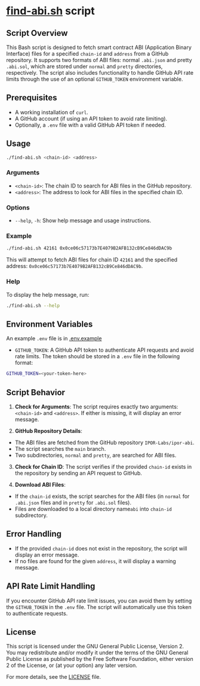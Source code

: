 # [find-abi.sh](find-abi.sh) script

## Script Overview

This Bash script is designed to fetch smart contract ABI (Application Binary Interface) files for a specified `chain-id` and `address` from a GitHub repository. It supports two formats of ABI files: normal  `.abi.json` and pretty `.abi.sol`, which are stored under `normal` and `pretty` directories, respectively. The script also includes functionality to handle GitHub API rate limits through the use of an optional `GITHUB_TOKEN` environment variable.

## Prerequisites

- A working installation of `curl`.
- A GitHub account (if using an API token to avoid rate limiting).
- Optionally, a `.env` file with a valid GitHub API token if needed.

## Usage

```bash
./find-abi.sh <chain-id> <address>
```

### Arguments

- `<chain-id>`: The chain ID to search for ABI files in the GitHub repository.
- `<address>`: The address to look for ABI files in the specified chain ID.

### Options

- `--help`, `-h`: Show help message and usage instructions.

### Example

```bash
./find-abi.sh 42161 0x0ce06c57173b7E4079B2AFB132cB9Ce846dDAC9b
```

This will attempt to fetch ABI files for chain ID `42161` and the specified address: `0x0ce06c57173b7E4079B2AFB132cB9Ce846dDAC9b`.

### Help

To display the help message, run:

```bash
./find-abi.sh --help
```

## Environment Variables

An example `.env` file is in [.env.example](.env.example)

- `GITHUB_TOKEN`: A GitHub API token to authenticate API requests and avoid rate limits. The token should be stored in a `.env` file in the following format:

```bash
GITHUB_TOKEN=<your-token-here>
```

## Script Behavior

1. **Check for Arguments**: The script requires exactly two arguments: `<chain-id>` and `<address>`. If either is missing, it will display an error message.

2. **GitHub Repository Details**:
  - The ABI files are fetched from the GitHub repository `IPOR-Labs/ipor-abi`.
  - The script searches the `main` branch.
  - Two subdirectories, `normal` and `pretty`, are searched for ABI files.

3. **Check for Chain ID**: The script verifies if the provided `chain-id` exists in the repository by sending an API request to GitHub.

4. **Download ABI Files**:
  - If the `chain-id` exists, the script searches for the ABI files (in `normal` for `.abi.json` files and in `pretty` for `.abi.sol` files).
  - Files are downloaded to a local directory name`abi` into `chain-id` subdirectory.

## Error Handling

- If the provided `chain-id` does not exist in the repository, the script will display an error message.
- If no files are found for the given `address`, it will display a warning message.

## API Rate Limit Handling

If you encounter GitHub API rate limit issues, you can avoid them by setting the `GITHUB_TOKEN` in the `.env` file. The script will automatically use this token to authenticate requests.

## License

This script is licensed under the GNU General Public License, Version 2. You may redistribute and/or modify it under the terms of the GNU General Public License as published by the Free Software Foundation, either version 2 of the License, or (at your option) any later version.

For more details, see the [LICENSE](..%2F..%2FLICENSE) file.
